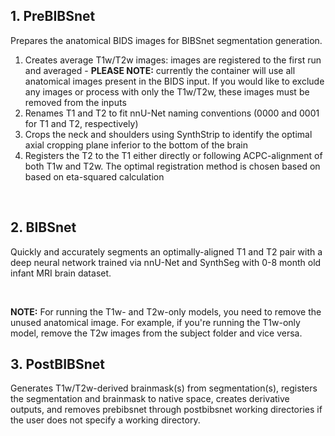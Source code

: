 ## 1. PreBIBSnet

Prepares the anatomical BIDS images for BIBSnet segmentation generation.

1. Creates average T1w/T2w images: images are registered to the first run and averaged - **PLEASE NOTE:** currently the container will use all anatomical images present in the BIDS input. If you would like to exclude any images or process with only the T1w/T2w, these images must be removed from the inputs
2. Renames T1 and T2 to fit nnU-Net naming conventions (0000 and 0001 for T1 and T2, respectively)
3. Crops the neck and shoulders using SynthStrip to identify the optimal axial cropping plane inferior to the bottom of the brain
4. Registers the T2 to the T1 either directly or following ACPC-alignment of both T1w and T2w. The optimal registration method is chosen based on based on eta-squared calculation

<br />

## 2. BIBSnet

Quickly and accurately segments an optimally-aligned T1 and T2 pair with a deep neural network trained via nnU-Net and SynthSeg with 0-8 month old infant MRI brain dataset.

<br />

**NOTE:** For running the T1w- and T2w-only models, you need to remove the unused anatomical image. For example, if you're running the T1w-only model, remove the T2w images from the subject folder and vice versa. 

## 3. PostBIBSnet

Generates T1w/T2w-derived brainmask(s) from segmentation(s), registers the segmentation and brainmask to native space, creates derivative outputs, and removes prebibsnet through postbibsnet working directories if the user does not specify a working directory.

<br />
